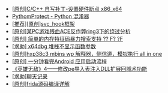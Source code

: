 + [[原创]C/C++ 自写补丁-设置硬件断点 x86_x64](https://bbs.kanxue.com/thread-283839.htm)
+ [PythomProtect - Python 混淆器](https://bbs.kanxue.com/thread-285032.htm)
+ [[推荐][原创]svc_hook框架](https://bbs.kanxue.com/thread-284713.htm)
+ [[原创]某PC游戏残血ACE反作弊ring3下的绕过分析](https://bbs.kanxue.com/thread-284667.htm)
+ [[原创] 简单的内存特征码暴力搜索支持 ?? F? ?F](https://bbs.kanxue.com/thread-284451.htm)
+ [[求助] x64dbg 堆栈不显示函数参数](https://bbs.kanxue.com/thread-285206.htm)
+ [[原创]hxp38c3 mbins  wp 解释器，侧信道，模拟执行 all in one](https://bbs.kanxue.com/thread-285205.htm)
+ [[原创] 一分钟看完Android 应用启动流程](https://bbs.kanxue.com/thread-284686.htm)
+ [《英雄无敌》4——修改pe导入表注入DLL扩展回城术功能](https://bbs.kanxue.com/thread-284644.htm)
+ [[求助]聊天记录](https://bbs.kanxue.com/thread-283703.htm)
+ [[原创]frida源码编译详解](https://bbs.kanxue.com/thread-275763.htm)

